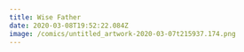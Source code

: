 ```yaml
---
title: Wise Father
date: 2020-03-08T19:52:22.084Z
image: /comics/untitled_artwork-2020-03-07t215937.174.png
---
```

